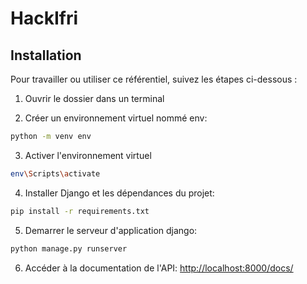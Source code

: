 # HackIfri
 
## Installation
 
Pour travailler ou utiliser ce référentiel, suivez les étapes ci-dessous :

1. Ouvrir le dossier dans un terminal

2. Créer un environnement virtuel nommé env:
```bash
python -m venv env
``` 

3. Activer l'environnement virtuel
```bash
env\Scripts\activate
```

4. Installer Django et les dépendances du projet:
```bash
pip install -r requirements.txt
```
 
5. Demarrer le serveur d'application django:
```bash
python manage.py runserver
```
 
6. Accéder à la documentation de l'API:
[http://localhost:8000/docs/](http://localhost:8000/docs/)
